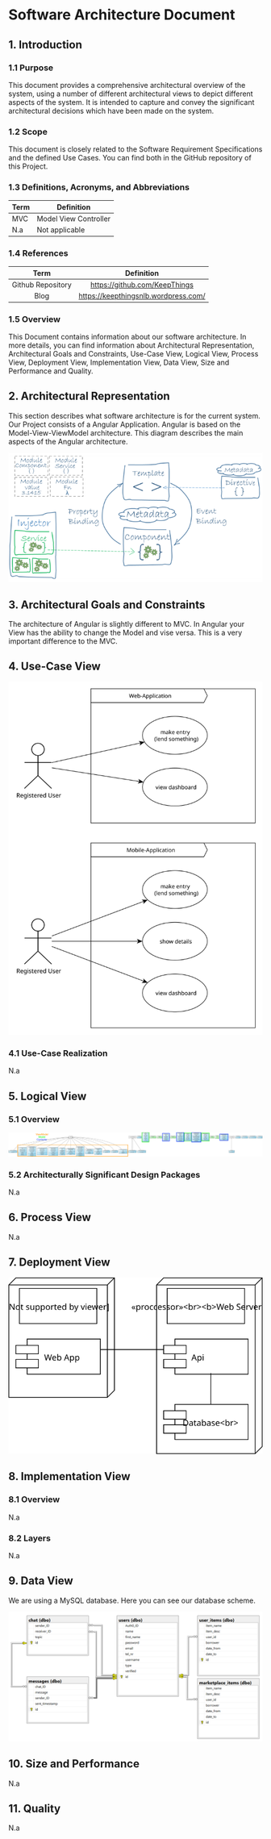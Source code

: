 # Software Architecture Document


## 1. Introduction

### 1.1	Purpose
This document provides a comprehensive architectural overview of the system, using a number of different architectural views to depict different aspects of the system. It is intended to capture and convey the significant architectural decisions which have been made on the system.

### 1.2	Scope
This document is closely related to the Software Requirement Specifications and the defined Use Cases. You can find both in the GitHub repository of this Project. 
 
### 1.3	Definitions, Acronyms, and Abbreviations
|Term |Definition |
|-|-|
|MVC| Model View Controller|
|N.a| Not applicable|

### 1.4	References
|Term|Definition|	
|:-:|:-:|
|Github Repository| https://github.com/KeepThings|
|Blog| https://keepthingsnlb.wordpress.com/|

### 1.5	Overview
This Document contains information about our software architecture. In more details, you can find information about Architectural Representation, Architectural Goals and Constraints, Use-Case View,
Logical View, Process View, Deployment View, Implementation View, Data View, Size and Performance and Quality.


## 2. Architectural Representation
This section describes what software architecture is for the current system. Our Project consists of a Angular Application. Angular is based on the Model-View-ViewModel architecture.
This diagram describes the main aspects of the Angular architecture.

![Alt-Text](m-v-vm_angular.png)

## 3. Architectural Goals and Constraints
The architecture of Angular is slightly different to MVC. In Angular your View has the ability to change the Model and vise versa. This is a very important difference to the MVC.


## 4. Use-Case View
![Alt-Text](UC-KeepThings.svg)

### 4.1 Use-Case Realization
N.a


## 5. Logical View

### 5.1 Overview
![Alt-Text](ClassDiagramAngular.png)

### 5.2	Architecturally Significant Design Packages
N.a


## 6. Process View 
N.a


## 7. Deployment View 
![Alt-Text](DeploymentView.svg)


## 8. Implementation View 

### 8.1 Overview
N.a

### 8.2 Layers
N.a


## 9. Data View
We are using a MySQL database. Here you can see our database scheme.

![Alt-Text](DBSchema.png)


## 10. Size and Performance
N.a


## 11. Quality
N.a

